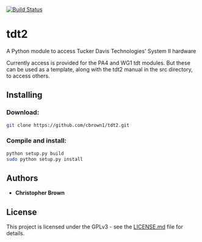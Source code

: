 [![Build Status](https://travis-ci.org/cbrown1/tdt2.svg?branch=master)](https://travis-ci.org/cbrown1/tdt2)

# tdt2

A Python module to access Tucker Davis Technologies' System II hardware

Currently access is provided for the PA4 and WG1 tdt modules. But these can be used as a template, along with the tdt2 manual in the src directory, to access others.

## Installing

### Download:

```bash
git clone https://github.com/cbrown1/tdt2.git
```

### Compile and install:

```bash
python setup.py build
sudo python setup.py install
```

## Authors

- **Christopher Brown**

## License

This project is licensed under the GPLv3 - see the [LICENSE.md](LICENSE.md) file for details.
